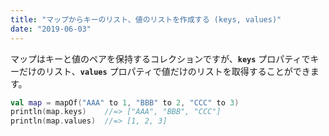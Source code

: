 ```yaml
---
title: "マップからキーのリスト、値のリストを作成する (keys, values)"
date: "2019-06-03"
---
```


マップはキーと値のペアを保持するコレクションですが、**`keys`** プロパティでキーだけのリスト、**`values`** プロパティで値だけのリストを取得することができます。

```kotlin
val map = mapOf("AAA" to 1, "BBB" to 2, "CCC" to 3)
println(map.keys)    //=> ["AAA", "BBB", "CCC"]
println(map.values)  //=> [1, 2, 3]
```

